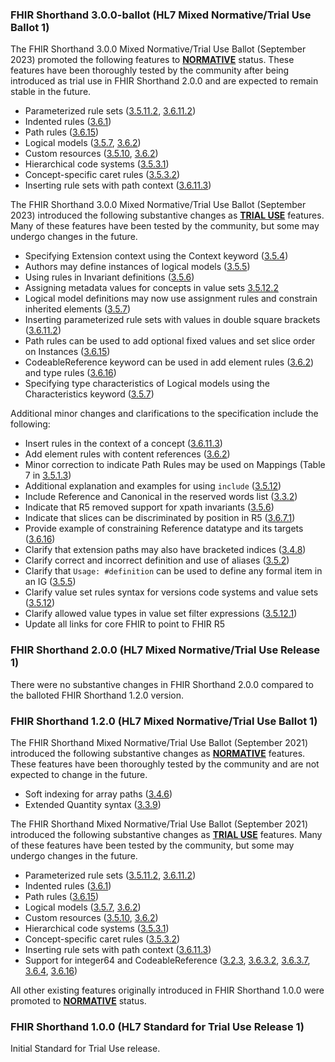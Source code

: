 ### FHIR Shorthand 3.0.0-ballot (HL7 Mixed Normative/Trial Use Ballot 1)

The FHIR Shorthand 3.0.0 Mixed Normative/Trial Use Ballot (September 2023) promoted the following features to **[NORMATIVE](https://hl7.org/fhir/versions.html#std-process)** status. These features have been thoroughly tested by the community after being introduced as trial use in FHIR Shorthand 2.0.0 and are expected to remain stable in the future.

* Parameterized rule sets ([3.5.11.2](reference.html#parameterized-rule-sets), [3.6.11.2](reference.html#inserting-parameterized-rule-sets))
* Indented rules ([3.6.1](reference.html#indented-rules))
* Path rules ([3.6.15](reference.html#path-rules))
* Logical models ([3.5.7](reference.html#defining-logical-models), [3.6.2](reference.html#add-element-rules))
* Custom resources ([3.5.10](reference.html#defining-resources), [3.6.2](reference.html#add-element-rules))
* Hierarchical code systems ([3.5.3.1](reference.html#defining-code-systems-with-hierarchical-codes))
* Concept-specific caret rules ([3.5.3.2](reference.html#code-metadata))
* Inserting rule sets with path context ([3.6.11.3](reference.html#inserting-rule-sets-with-path-context))

The FHIR Shorthand 3.0.0 Mixed Normative/Trial Use Ballot (September 2023) introduced the following substantive changes as **[TRIAL USE](https://hl7.org/fhir/versions.html#std-process)** features. Many of these features have been tested by the community, but some may undergo changes in the future.

* Specifying Extension context using the Context keyword ([3.5.4](reference.html#defining-extensions))
* Authors may define instances of logical models ([3.5.5](reference.html#defining-instances))
* Using rules in Invariant definitions ([3.5.6](reference.html#defining-invariants))
* Assigning metadata values for concepts in value sets [3.5.12.2](reference.html#concept-metadata)
* Logical model definitions may now use assignment rules and constrain inherited elements ([3.5.7](reference.html#defining-logical-models))
* Inserting parameterized rule sets with values in double square brackets ([3.6.11.2](reference.html#inserting-parameterized-rule-sets))
* Path rules can be used to add optional fixed values and set slice order on Instances ([3.6.15](reference.html#path-rules))
* CodeableReference keyword can be used in add element rules ([3.6.2](reference.html#add-element-rules)) and type rules ([3.6.16](reference.html#type-rules))
* Specifying type characteristics of Logical models using the Characteristics keyword ([3.5.7](reference.html#defining-logical-models))

Additional minor changes and clarifications to the specification include the following:

* Insert rules in the context of a concept ([3.6.11.3](reference.html#inserting-rule-sets-with-path-context))
* Add element rules with content references ([3.6.2](reference.html#add-element-rules))
* Minor correction to indicate Path Rules may be used on Mappings (Table 7 in [3.5.1.3](reference.html#rule-statements))
* Additional explanation and examples for using `include` ([3.5.12](reference.html#defining-value-sets))
* Include Reference and Canonical in the reserved words list ([3.3.2](reference.html#reserved-words))
* Indicate that R5 removed support for xpath invariants ([3.5.6](reference.html#defining-invariants))
* Indicate that slices can be discriminated by position in R5 ([3.6.7.1](reference.html#step-1-specify-the-slicing-logic))
* Provide example of constraining Reference datatype and its targets ([3.6.16](reference.html#type-rules))
* Clarify that extension paths may also have bracketed indices ([3.4.8](reference.html#extension-paths))
* Clarify correct and incorrect definition and use of aliases ([3.5.2](reference.html#defining-aliases))
* Clarify that `Usage: #definition` can be used to define any formal item in an IG ([3.5.5](reference.html#defining-instances))
* Clarify value set rules syntax for versions code systems and value sets ([3.5.12](reference.html#defining-value-sets))
* Clarify allowed value types in value set filter expressions ([3.5.12.1](reference.html#filters))
* Update all links for core FHIR to point to FHIR R5

### FHIR Shorthand 2.0.0 (HL7 Mixed Normative/Trial Use Release 1)

There were no substantive changes in FHIR Shorthand 2.0.0 compared to the balloted FHIR Shorthand 1.2.0 version.

### FHIR Shorthand 1.2.0 (HL7 Mixed Normative/Trial Use Ballot 1)

The FHIR Shorthand Mixed Normative/Trial Use Ballot (September 2021) introduced the following substantive changes as **[NORMATIVE](https://hl7.org/fhir/versions.html#std-process)** features. These features have been thoroughly tested by the community and are not expected to change in the future.

* Soft indexing for array paths ([3.4.6](reference.html#array-paths-using-soft-indexing))
* Extended Quantity syntax ([3.3.9](reference.html#quantities))

The FHIR Shorthand Mixed Normative/Trial Use Ballot (September 2021) introduced the following substantive changes as **[TRIAL USE](https://hl7.org/fhir/versions.html#std-process)** features. Many of these features have been tested by the community, but some may undergo changes in the future.

* Parameterized rule sets ([3.5.11.2](reference.html#parameterized-rule-sets), [3.6.11.2](reference.html#inserting-parameterized-rule-sets))
* Indented rules ([3.6.1](reference.html#indented-rules))
* Path rules ([3.6.15](reference.html#path-rules))
* Logical models ([3.5.7](reference.html#defining-logical-models), [3.6.2](reference.html#add-element-rules))
* Custom resources ([3.5.10](reference.html#defining-resources), [3.6.2](reference.html#add-element-rules))
* Hierarchical code systems ([3.5.3.1](reference.html#defining-code-systems-with-hierarchical-codes))
* Concept-specific caret rules ([3.5.3.2](reference.html#code-metadata))
* Inserting rule sets with path context ([3.6.11.3](reference.html#indented-rules))
* Support for integer64 and CodeableReference ([3.2.3](reference.html#fhir-version), [3.6.3.2](reference.html#assignments-with-primitive-data-types), [3.6.3.7](reference.html#assignments-with-the-codeablereference-data-type), [3.6.4](reference.html#binding-rules), [3.6.16](reference.html#type-rules))

All other existing features originally introduced in FHIR Shorthand 1.0.0 were promoted to **[NORMATIVE](https://hl7.org/fhir/versions.html#std-process)** status.

### FHIR Shorthand 1.0.0 (HL7 Standard for Trial Use Release 1)

Initial Standard for Trial Use release.
